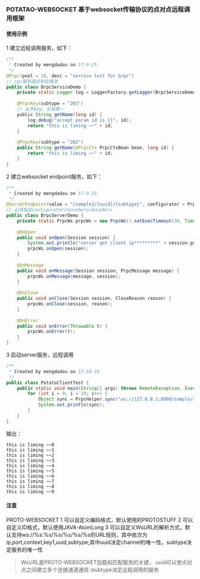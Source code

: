 ### POTATAO-WEBSOCKET 基于websocket传输协议的点对点远程调用框架

#### 使用示例
1 建立远程调用服务，如下：
```java
/**
 * Created by mengdadou on 17-9-25.
 */
@Prpc(pool = 10, desc = "service test for brpc")
// rpc服务描述和处理池
public class BrpcServiceDemo {
    private static Logger log = LoggerFactory.getLogger(BrpcServiceDemo.class);
    
    @PrpcKey(subtype = "201")
    // 业务key，全局唯一
    public String getName(long id) {
        log.debug("accept param id is {}", id);
        return "this is liming ~~" + id;
    }
    
    @PrpcKey(subtype = "202")
    public String getName(@PrpcCtx PrpcCtxBean bean, long id) {
        return "this is liming ~~" + id;
    }
}
```

2 建立websocket endpoint服务，如下：
```java
/**
 * Created by mengdadou on 17-9-25.
 */
@ServerEndpoint(value = "/sample1/{uuid}/{subtype}", configurator = PrpcServerConfigurator.class, encoders = PrpcEncoder.class, decoders = PrpcDecoder.class)
// 必须指定configurator/encoders/decoders
public class BrpcServerDemo {
    private static PrpcWs prpcWs = new PrpcWs().setExecTimeout(30, TimeUnit.SECONDS);
    
    @OnOpen
    public void onOpen(Session session) {
        System.out.println("server get client ip*********" + session.getUserProperties().get(PrpcConfig.BRPC_CLIENT_IP));
        prpcWs.onOpen(session);
    }
    
    @OnMessage
    public void onMessage(Session session, PrpcMessage message) {
        prpcWs.onMessage(message, session);
    }
    
    @OnClose
    public void onClose(Session session, CloseReason reason) {
        prpcWs.onClose(session, reason);
    }
    
    @OnError
    public void onError(Throwable t) {
        prpcWs.onError(t);
    }
}
```

3 启动server服务，远程调用
```java
/**
 * Created by mengdadou on 17-10-16.
 */
public class PotatoClientTest {
    public static void main(String[] args) throws RemoteException, ExecutionException, TimeoutException, InterruptedException {
        for (int i = 0; i < 10; i++) {
            Object sync = PrpcHelper.sync("ws://127.0.0.1:8080/sample/sample1/1/201", i);
            System.out.println(sync);
        }
    }
}
```
输出：
```
this is liming ~~0
this is liming ~~1
this is liming ~~2
this is liming ~~3
this is liming ~~4
this is liming ~~5
this is liming ~~6
this is liming ~~7
this is liming ~~8
this is liming ~~9
```


#### 注意
PROTO-WEBSOCKET
1 可以自定义编码格式，默认使用的PROTOSTUFF
2 可以自定义ID格式，默认使用JAVA-AtomLong
3 可以自定义WsURL的解析方式，默认支持ws://%s:%s/%s/%s/%s/%s的URL规则，其中依次为ip,port,context,key1,uuid,subtype;其中uuid决定channel的唯一性，subtype决定服务的唯一性
> WsURL是PROTO-WEBSOCKET加载和匹配服务的关键，
> uuid可以使点对点之间建立多个连接通道通信
> stubtype决定远程调用的服务